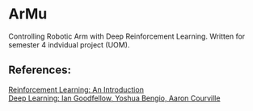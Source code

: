 # ArMu
Controlling Robotic Arm with Deep Reinforcement Learning. Written for semester 4 indvidual project (UOM). 
## References:
  [Reinforcement Learning: An Introduction](https://www.amazon.com/Reinforcement-Learning-Introduction-Adaptive-Computation/dp/0262039249/ref=pd_lpo_card_1?pd_rd_i=0262039249&psc=1)  
  [Deep Learning: Ian Goodfellow, Yoshua Bengio, Aaron Courville](https://www.amazon.com/Deep-Learning-Adaptive-Computation-Machine/dp/0262035618/ref=bmx_3/133-1444767-5221412?pd_rd_w=HoBNK&pf_rd_p=102ddb68-db8b-4386-90ae-25b75caef39e&pf_rd_r=WE5G8EAKZHX0087F3KKP&pd_rd_r=09f213e2-6ca0-410e-a7f4-dfadb0845935&pd_rd_wg=edwCw&pd_rd_i=0262035618&psc=1) 
